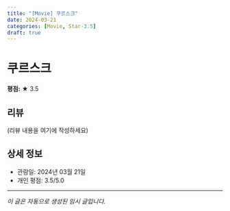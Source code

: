 ```yaml
---
title: "[Movie] 쿠르스크"
date: 2024-03-21
categories: [Movie, Star-3.5]
draft: true
---
```


# 쿠르스크

**평점:** ★ 3.5

## 리뷰

(리뷰 내용을 여기에 작성하세요)

## 상세 정보

- 관람일: 2024년 03월 21일
- 개인 평점: 3.5/5.0

---

*이 글은 자동으로 생성된 임시 글입니다.*
